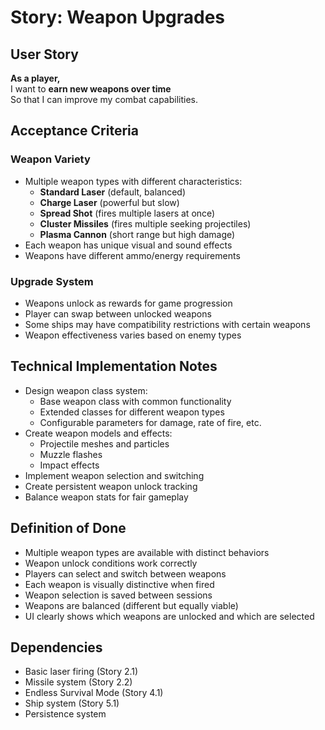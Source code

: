 # Story: Weapon Upgrades

## User Story
**As a player,**  
I want to **earn new weapons over time**  
So that I can improve my combat capabilities.  

## Acceptance Criteria

### Weapon Variety
- Multiple weapon types with different characteristics:
  - **Standard Laser** (default, balanced)
  - **Charge Laser** (powerful but slow)
  - **Spread Shot** (fires multiple lasers at once)
  - **Cluster Missiles** (fires multiple seeking projectiles)
  - **Plasma Cannon** (short range but high damage)
- Each weapon has unique visual and sound effects
- Weapons have different ammo/energy requirements

### Upgrade System
- Weapons unlock as rewards for game progression
- Player can swap between unlocked weapons
- Some ships may have compatibility restrictions with certain weapons
- Weapon effectiveness varies based on enemy types

## Technical Implementation Notes
- Design weapon class system:
  - Base weapon class with common functionality
  - Extended classes for different weapon types
  - Configurable parameters for damage, rate of fire, etc.
- Create weapon models and effects:
  - Projectile meshes and particles
  - Muzzle flashes
  - Impact effects
- Implement weapon selection and switching
- Create persistent weapon unlock tracking
- Balance weapon stats for fair gameplay

## Definition of Done
- Multiple weapon types are available with distinct behaviors
- Weapon unlock conditions work correctly
- Players can select and switch between weapons
- Each weapon is visually distinctive when fired
- Weapon selection is saved between sessions
- Weapons are balanced (different but equally viable)
- UI clearly shows which weapons are unlocked and which are selected

## Dependencies
- Basic laser firing (Story 2.1)
- Missile system (Story 2.2)
- Endless Survival Mode (Story 4.1)
- Ship system (Story 5.1)
- Persistence system 